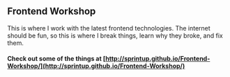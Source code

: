 ## Frontend Workshop

This is where I work with the latest frontend technologies. The internet should be fun, so this is where I break things, learn why they broke, and fix them.

#### Check out some of the things at [http://sprintup.github.io/Frontend-Workshop/](http://sprintup.github.io/Frontend-Workshop/)
